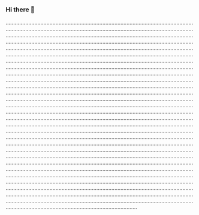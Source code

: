 ### Hi there 👋

...................................................................................................................................................................................................................................................................................................................................................................................................................................................................................................................................................................................................................................................................................................................................................................................................................................................................................................................................................................................................................................................................................................................................................................................................................................................................................................................................................................................................................................................................................................................................................................................................................................................................................................................................................................................................................................................................................................................................................................................................................................................................................................................................................................................................................................................................................................................................................................................................................................................................................................................................................................................................................................................................................................................................................................................................................................................................................................................................................................................................................................................................................................................................................................................................................................................................................................................................................................................................................................................................................................................................................................................................................................................................................................................................................................................................................................